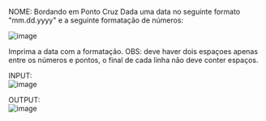 NOME: Bordando em Ponto Cruz
Dada uma data no seguinte formato "mm.dd.yyyy" e a seguinte formatação de números:

![image](https://user-images.githubusercontent.com/114660028/232585312-61ddbf54-9991-4cd3-b26f-7b392b2f1eb8.png)

Imprima a data com a formatação.
OBS: deve haver dois espaçoes apenas entre os números e pontos, o final de cada linha não deve conter espaços.

INPUT:
<br>
![image](https://user-images.githubusercontent.com/114660028/232585897-02ea12c1-3d7d-4750-9087-3e5094abf94a.png)

OUTPUT:
<br>
![image](https://user-images.githubusercontent.com/114660028/232585832-ff624e2c-7544-423e-994f-8bbd5dab16de.png)


